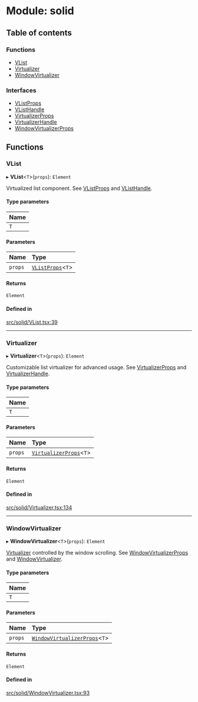 # Module: solid

## Table of contents

### Functions

- [VList](solid.md#vlist)
- [Virtualizer](solid.md#virtualizer)
- [WindowVirtualizer](solid.md#windowvirtualizer)

### Interfaces

- [VListProps](../interfaces/solid.VListProps.md)
- [VListHandle](../interfaces/solid.VListHandle.md)
- [VirtualizerProps](../interfaces/solid.VirtualizerProps.md)
- [VirtualizerHandle](../interfaces/solid.VirtualizerHandle.md)
- [WindowVirtualizerProps](../interfaces/solid.WindowVirtualizerProps.md)

## Functions

### VList

▸ **VList**\<`T`\>(`props`): `Element`

Virtualized list component. See [VListProps](../interfaces/solid.VListProps.md) and [VListHandle](../interfaces/solid.VListHandle.md).

#### Type parameters

| Name |
| :------ |
| `T` |

#### Parameters

| Name | Type |
| :------ | :------ |
| `props` | [`VListProps`](../interfaces/solid.VListProps.md)\<`T`\> |

#### Returns

`Element`

#### Defined in

[src/solid/VList.tsx:39](https://github.com/inokawa/virtua/blob/8bd5d933/src/solid/VList.tsx#L39)

___

### Virtualizer

▸ **Virtualizer**\<`T`\>(`props`): `Element`

Customizable list virtualizer for advanced usage. See [VirtualizerProps](../interfaces/solid.VirtualizerProps.md) and [VirtualizerHandle](../interfaces/solid.VirtualizerHandle.md).

#### Type parameters

| Name |
| :------ |
| `T` |

#### Parameters

| Name | Type |
| :------ | :------ |
| `props` | [`VirtualizerProps`](../interfaces/solid.VirtualizerProps.md)\<`T`\> |

#### Returns

`Element`

#### Defined in

[src/solid/Virtualizer.tsx:134](https://github.com/inokawa/virtua/blob/8bd5d933/src/solid/Virtualizer.tsx#L134)

___

### WindowVirtualizer

▸ **WindowVirtualizer**\<`T`\>(`props`): `Element`

[Virtualizer](solid.md#virtualizer) controlled by the window scrolling. See [WindowVirtualizerProps](../interfaces/solid.WindowVirtualizerProps.md) and [WindowVirtualizer](solid.md#windowvirtualizer).

#### Type parameters

| Name |
| :------ |
| `T` |

#### Parameters

| Name | Type |
| :------ | :------ |
| `props` | [`WindowVirtualizerProps`](../interfaces/solid.WindowVirtualizerProps.md)\<`T`\> |

#### Returns

`Element`

#### Defined in

[src/solid/WindowVirtualizer.tsx:93](https://github.com/inokawa/virtua/blob/8bd5d933/src/solid/WindowVirtualizer.tsx#L93)
